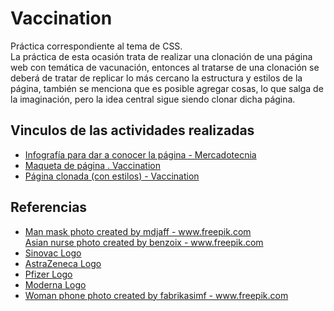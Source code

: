 <h1>Vaccination</h1>
<p>
Práctica correspondiente al tema de CSS.<br>
  La práctica de esta ocasión trata de realizar una clonación de una página web con temática de vacunación, entonces al tratarse de una clonación se deberá de tratar de replicar lo más cercano la estructura y estilos de la página, también se menciona que es posible agregar cosas, lo que salga de la imaginación, pero la idea central sigue siendo clonar dicha página.
</p>
  
<h2>Vinculos de las actividades realizadas</h2>

<ul>
  
  <li><a href='https://www.canva.com/design/DAE7c6y_cTw/K03cavu-bWGiaq4JSstpUA/edit?utm_content=DAE7c6y_cTw&utm_campaign=designshare&utm_medium=link2&utm_source=sharebutton'>Infografía para dar a conocer la página - Mercadotecnia</a></li>
  <li><a href='https://fredinvazquez.github.io/Vaccination_LaunchX/VaccinationHomePage-Maquetacion.html'>Maqueta de página . Vaccination</a></li>
  <li><a href='https://fredinvazquez.github.io/Vaccination_LaunchX/VaccinationHomePage.html'>Página clonada (con estilos) - Vaccination</a></li>
  
  
  </ul>


<h2>Referencias</h2>
<ul>
  
  <li><a href='https://www.freepik.com/photos/man-mask'>Man mask photo created by mdjaff - www.freepik.com</a></li>
  </li><a href='https://www.freepik.com/photos/asian-nurse'>Asian nurse photo created by benzoix - www.freepik.com</a></li>
  <li><a href='https://upload.wikimedia.org/wikipedia/commons/8/85/Sinovac_logo.svg'>Sinovac Logo</a></li>
  <li><a href='https://logo-base.com/logo/astrazeneca_logo.png'>AstraZeneca Logo</a></li>
  <li><a href='https://es.wikipedia.org/wiki/Archivo:Pfizer_(2021).svg'>Pfizer Logo</a></li>
  <li><a href='https://es.wikipedia.org/wiki/Archivo:Moderna_logo.svg'>Moderna Logo</a></li>
  <li><a href='https://www.freepik.com/photos/woman-phone'>Woman phone photo created by fabrikasimf - www.freepik.com</a></li>
  </ul>
